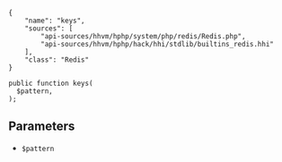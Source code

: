 ``` yamlmeta
{
    "name": "keys",
    "sources": [
        "api-sources/hhvm/hphp/system/php/redis/Redis.php",
        "api-sources/hhvm/hphp/hack/hhi/stdlib/builtins_redis.hhi"
    ],
    "class": "Redis"
}
```




``` Hack
public function keys(
  $pattern,
);
```




## Parameters




+ ` $pattern `
<!-- HHAPIDOC -->
